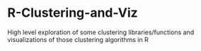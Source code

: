 # R-Clustering-and-Viz
High level exploration of some clustering libraries/functions and visualizations of those clustering algorithms in R
